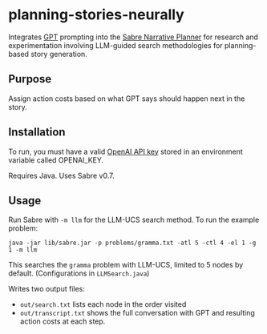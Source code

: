 # planning-stories-neurally

Integrates [GPT](https://openai.com/blog/openai-api) prompting into the [Sabre Narrative Planner](https://github.com/sgware/sabre) for research and experimentation involving LLM-guided search methodologies for planning-based story generation. 

## Purpose

Assign action costs based on what GPT says should happen next in the story. 

## Installation

To run, you must have a valid [OpenAI API key](https://platform.openai.com/api-keys) stored in an environment variable called OPENAI_KEY. 

Requires Java. Uses Sabre v0.7.

## Usage

Run Sabre with `-m llm` for the LLM-UCS search method. To run the example problem:

	java -jar lib/sabre.jar -p problems/gramma.txt -atl 5 -ctl 4 -el 1 -g 1 -m llm

This searches the `gramma` problem with LLM-UCS, limited to 5 nodes by default. (Configurations in `LLMSearch.java`)

Writes two output files: 
- `out/search.txt` lists each node in the order visited 
- `out/transcript.txt` shows the full conversation with GPT and resulting action costs at each step.

